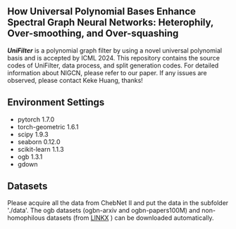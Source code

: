 ## How Universal Polynomial Bases Enhance Spectral Graph Neural Networks: Heterophily, Over-smoothing, and Over-squashing

**_UniFilter_** is a polynomial graph filter by using a novel universal polynomial basis and is accepted by ICML 2024. This repository contains the source codes of UniFilter, data process, and split generation codes. For detailed information about NIGCN, please refer to our paper. If any issues are observed, please contact Keke Huang, thanks!

## Environment Settings    

- pytorch 1.7.0
- torch-geometric 1.6.1
- scipy 1.9.3
- seaborn 0.12.0
- scikit-learn 1.1.3
- ogb 1.3.1
- gdown

## Datasets

Please acquire all the data from ChebNet II and put the data in the subfolder './data'. 
The ogb datasets (ogbn-arxiv and ogbn-papers100M) and non-homophilous datasets (from [LINKX](https://arxiv.org/abs/2110.14446) ) can be downloaded automatically.

